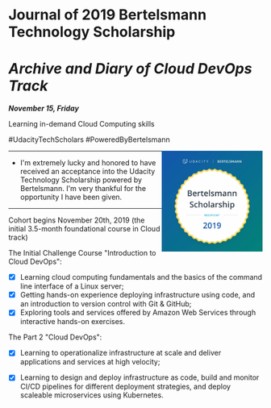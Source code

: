 
# Journal of 2019 Bertelsmann Technology Scholarship 

# ***Archive and Diary of Cloud DevOps Track***

***November 15, Friday***

 Learning in-demand Cloud Computing skills 
 
 #UdacityTechScholars                                      #PoweredByBertelsmann

<img align="right" width="200" height="200" src="/image/Bertelsmann.jpg">

___

- I'm extremely lucky and honored to have received an acceptance into the Udacity Technology Scholarship powered by Bertelsmann. I'm very thankful for the opportunity I have been given.
___

Cohort begins Nov‍emb‍er 2‍0th, 2‍01‍9 (the initial 3.5-month foundational course in Cloud track)

The Initial Challenge Course "Introduction to Cloud DevOps":

   -[x] Learning cloud computing fundamentals and the basics of the command line interface of a Linux server;
   -[x] Getting hands-on experience deploying infrastructure using code, and an introduction to version control with Git & GitHub;
   -[x] Exploring tools and services offered by Amazon Web Services through interactive hands-on exercises.
   
The Part 2 "Cloud DevOps":  

   -[x] Learning to operationalize infrastructure at scale and deliver applications and services at high velocity;
   -[x] Learning to design and deploy infrastructure as code, build and monitor CI/CD pipelines for different deployment strategies, and deploy scaleable microservices using Kubernetes. 
  

   
   
